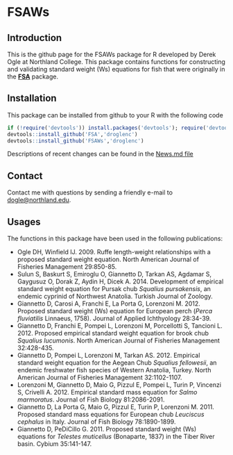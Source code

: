 FSAWs
=====

## Introduction
This is the github page for the FSAWs package for R developed by Derek Ogle at Northland College.  This package contains functions for constructing and validating standard weight (Ws) equations for fish that were originally in the **[FSA](http://fishr.wordpress.com/fsa/)** package.  

## Installation
This package can be installed from github to your R with the following code

```r
if (!require('devtools')) install.packages('devtools'); require('devtools')
devtools::install_github('FSA','droglenc')
devtools::install_github('FSAWs','droglenc')
```

Descriptions of recent changes can be found in the [News.md file](https://github.com/droglenc/FSAWs/blob/master/NEWS.md)

## Contact
Contact me with questions by sending a friendly e-mail to <dogle@northland.edu>.

## Usages
The functions in this package have been used in the following publications:

* Ogle DH, Winfield IJ.  2009.  Ruffe length-weight relationships with a proposed standard weight equation.  North American Journal of Fisheries Management 29:850-85.
* Sulun S, Baskurt S, Emiroglu O, Giannetto D, Tarkan AS, Agdamar S, Gaygusuz O,  Dorak Z, Aydin H, Dicek A.  2014.  Development of empirical standard weight equation for Pursak chub _Squalius pursakensis_, an endemic cyprinid of Northwest Anatolia.  Turkish Journal of Zoology.
* Giannetto D, Carosi A, Franchi E, La Porta G, Lorenzoni M. 2012. Proposed standard weight (Ws) equation for European perch (_Perca fluviatilis_ Linnaeus, 1758). Journal of Applied Ichthyology 28:34-39.
* Giannetto D, Franchi E, Pompei L, Lorenzoni M, Porcellotti S, Tancioni L. 2012. Proposed empirical standard weight equation for brook chub _Squalius lucumonis_. North American Journal of Fisheries Management 32:428-435.
* Giannetto D, Pompei L, Lorenzoni M, Tarkan AS. 2012. Empirical standard weight equation for the Aegean Chub _Squalius fellowesii_, an endemic freshwater fish species of Western Anatolia, Turkey.  North American Journal of Fisheries Management 32:1102-1107. 
* Lorenzoni M, Giannetto D, Maio G, Pizzul E, Pompei L, Turin P, Vincenzi S, Crivelli A. 2012. Empirical standard mass equation for _Salmo marmoratus_. Journal of Fish Biology  81:2086-2091. 
* Giannetto D, La Porta G, Maio G, Pizzul E, Turin P, Lorenzoni M. 2011. Proposed standard mass equations for European chub _Leuciscus cephalus_ in Italy. Journal of Fish Biology 78:1890-1899.
* Giannetto D, PeDiCillo G. 2011. Proposed standard weight (Ws) equations for _Telestes muticellus_ (Bonaparte, 1837) in the Tiber River basin.  Cybium 35:141-147.
